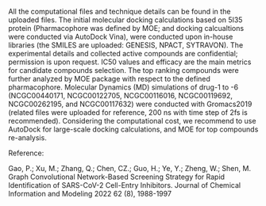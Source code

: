 All the computational files and technique details can be found in the uploaded files. The initial molecular docking calculations based on 5I35 protein (Pharmacophore was defined by MOE; and docking calcualtions were conducted via AutoDock Vina), were conducted upon in-house libraries (the SMILES are uploaded: GENESIS, NPACT, SYTRAVON). The experimental details and collected active compounds are confidential; permission is upon request. IC50 values and efficacy are the main metrics for candidate compounds selection. The top ranking compounds were further analyzed by MOE package with respect to the defined pharmacophore. Molecular Dynamics (MD) simulations of drug-1 to -6 (NCGC00440171, NCGC00122705, NCGC00116016, NCGC00119692, NCGC00262195, and NCGC00117632) were conducted with Gromacs2019 (related files were uploaded for reference, 200 ns with time step of 2fs is recommended). 
Considering the computational cost, we recommend to use AutoDock for large-scale docking calculations, and MOE for top compounds re-analysis.

Reference:


Gao, P.; Xu, M.; Zhang, Q.; Chen, CZ.; Guo, H.; Ye, Y.; Zheng, W.; Shen, M. Graph Convolutional Network-Based Screening Strategy for Rapid Identification of SARS-CoV-2 Cell-Entry Inhibitors. Journal of Chemical Information and Modeling 2022 62 (8), 1988-1997
